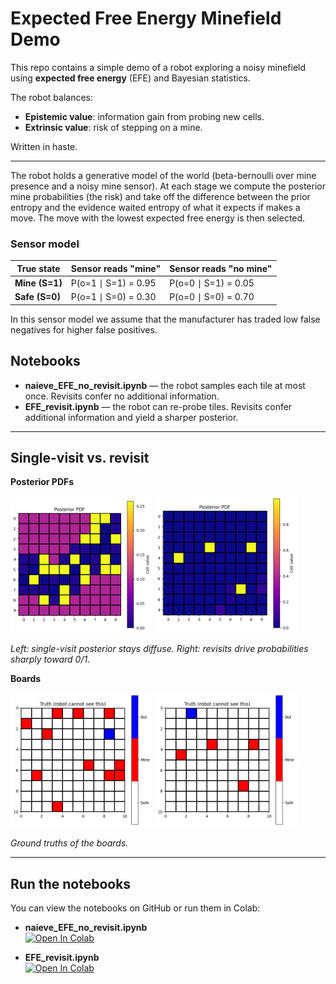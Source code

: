 # Expected Free Energy Minefield Demo

This repo contains a simple demo of a robot exploring a noisy minefield using **expected free energy** (EFE) and Bayesian statistics.

The robot balances:
- **Epistemic value**: information gain from probing new cells.
- **Extrinsic value**: risk of stepping on a mine.

Written in haste.

---

The robot holds a generative model of the world (beta-bernoulli over mine presence and a noisy mine sensor). At each stage we compute the posterior mine probabilities (the risk) and take off the difference between the prior entropy and the evidence waited entropy of what it expects if makes a move.
The move with the lowest expected free energy is then selected.

### Sensor model



| True state    | Sensor reads "mine"        | Sensor reads "no mine"        |
|---------------|-----------------------------|--------------------------------|
| **Mine (S=1)** | P(o=1 ∣ S=1) = 0.95       | P(o=0 ∣ S=1) = 0.05           |
| **Safe (S=0)** | P(o=1 ∣ S=0) = 0.30       | P(o=0 ∣ S=0) = 0.70           |

In this sensor model we assume that the manufacturer has traded low false negatives for higher false positives.

## Notebooks

- **naieve_EFE_no_revisit.ipynb** — the robot samples each tile at most once. Revisits confer no additional information.  
- **EFE_revisit.ipynb** — the robot can re-probe tiles. Revisits confer additional information and yield a sharper posterior.

---

## Single-visit vs. revisit

**Posterior PDFs**

<p float="left">
  <img src="images/visit_pdf.png" width="45%" />
  <img src="images/revisit_pdf.png" width="45%" />
</p>

*Left: single-visit posterior stays diffuse. Right: revisits drive probabilities sharply toward 0/1.*

**Boards**

<p float="left">
  <img src="images/visit_board.png" width="45%" />
  <img src="images/revisit_board.png" width="45%" />
</p>

*Ground truths of the boards.*

---

## Run the notebooks

You can view the notebooks on GitHub or run them in Colab:

- **naieve_EFE_no_revisit.ipynb**  
  [![Open In Colab](https://colab.research.google.com/assets/colab-badge.svg)](https://colab.research.google.com/github/FaizSayyid/mine_clearance_via_free_energy/blob/main/naieve_EFE_no_revisit.ipynb)

- **EFE_revisit.ipynb**  
  [![Open In Colab](https://colab.research.google.com/assets/colab-badge.svg)](https://colab.research.google.com/github/FaizSayyid/mine_clearance_via_free_energy/blob/main/EFE_revisit.ipynb)
